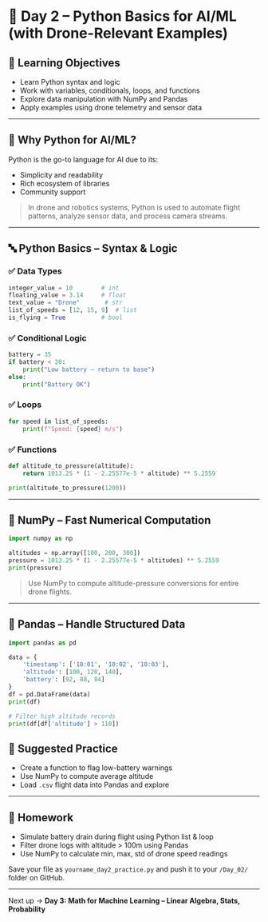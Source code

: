 # 🐍 Day 2 – Python Basics for AI/ML (with Drone-Relevant Examples)

## 🎯 Learning Objectives

* Learn Python syntax and logic
* Work with variables, conditionals, loops, and functions
* Explore data manipulation with NumPy and Pandas
* Apply examples using drone telemetry and sensor data

---

## 📘 Why Python for AI/ML?

Python is the go-to language for AI due to its:

* Simplicity and readability
* Rich ecosystem of libraries
* Community support

> In drone and robotics systems, Python is used to automate flight patterns, analyze sensor data, and process camera streams.

---

## 🔤 Python Basics – Syntax & Logic

### ✅ Data Types

```python
integer_value = 10        # int
floating_value = 3.14     # float
text_value = "Drone"       # str
list_of_speeds = [12, 15, 9]  # list
is_flying = True          # bool
```

### ✅ Conditional Logic

```python
battery = 35
if battery < 20:
    print("Low battery – return to base")
else:
    print("Battery OK")
```

### ✅ Loops

```python
for speed in list_of_speeds:
    print(f"Speed: {speed} m/s")
```

### ✅ Functions

```python
def altitude_to_pressure(altitude):
    return 1013.25 * (1 - 2.25577e-5 * altitude) ** 5.2559

print(altitude_to_pressure(1200))
```

---

## 🔢 NumPy – Fast Numerical Computation

```python
import numpy as np

altitudes = np.array([100, 200, 300])
pressure = 1013.25 * (1 - 2.25577e-5 * altitudes) ** 5.2559
print(pressure)
```

> Use NumPy to compute altitude-pressure conversions for entire drone flights.

---

## 🧾 Pandas – Handle Structured Data

```python
import pandas as pd

data = {
    'timestamp': ['10:01', '10:02', '10:03'],
    'altitude': [100, 120, 140],
    'battery': [92, 88, 84]
}
df = pd.DataFrame(data)
print(df)

# Filter high altitude records
print(df[df['altitude'] > 110])
```

## 📂 Suggested Practice

* Create a function to flag low-battery warnings
* Use NumPy to compute average altitude
* Load `.csv` flight data into Pandas and explore

---

## 📌 Homework

* Simulate battery drain during flight using Python list & loop
* Filter drone logs with altitude > 100m using Pandas
* Use NumPy to calculate min, max, std of drone speed readings

Save your file as `yourname_day2_practice.py` and push it to your `/Day_02/` folder on GitHub.

---

Next up → **Day 3: Math for Machine Learning – Linear Algebra, Stats, Probability**
